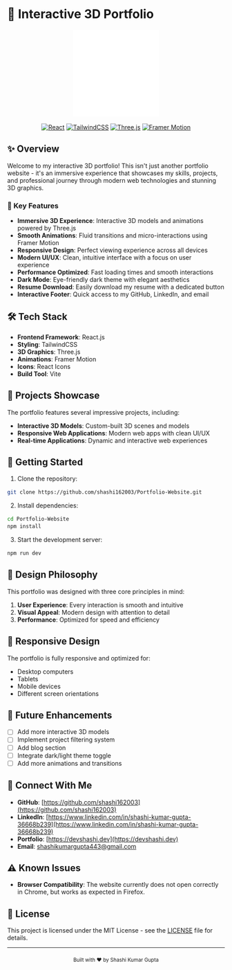 # 🚀 Interactive 3D Portfolio

<div align="center">
  <img src="public/logo.svg" alt="Portfolio Logo" width="200"/>
  
  [![React](https://img.shields.io/badge/React-20232A?style=for-the-badge&logo=react&logoColor=61DAFB)](https://reactjs.org/)
  [![TailwindCSS](https://img.shields.io/badge/Tailwind_CSS-38B2AC?style=for-the-badge&logo=tailwind-css&logoColor=white)](https://tailwindcss.com/)
  [![Three.js](https://img.shields.io/badge/Three.js-000000?style=for-the-badge&logo=three.js&logoColor=white)](https://threejs.org/)
  [![Framer Motion](https://img.shields.io/badge/Framer_Motion-000000?style=for-the-badge&logo=framer&logoColor=white)](https://www.framer.com/motion/)
</div>

## ✨ Overview

Welcome to my interactive 3D portfolio! This isn't just another portfolio website - it's an immersive experience that showcases my skills, projects, and professional journey through modern web technologies and stunning 3D graphics.

### 🌟 Key Features

- **Immersive 3D Experience**: Interactive 3D models and animations powered by Three.js
- **Smooth Animations**: Fluid transitions and micro-interactions using Framer Motion
- **Responsive Design**: Perfect viewing experience across all devices
- **Modern UI/UX**: Clean, intuitive interface with a focus on user experience
- **Performance Optimized**: Fast loading times and smooth interactions
- **Dark Mode**: Eye-friendly dark theme with elegant aesthetics
- **Resume Download**: Easily download my resume with a dedicated button
- **Interactive Footer**: Quick access to my GitHub, LinkedIn, and email

## 🛠️ Tech Stack

- **Frontend Framework**: React.js
- **Styling**: TailwindCSS
- **3D Graphics**: Three.js
- **Animations**: Framer Motion
- **Icons**: React Icons
- **Build Tool**: Vite

## 🎯 Projects Showcase

The portfolio features several impressive projects, including:

- **Interactive 3D Models**: Custom-built 3D scenes and models
- **Responsive Web Applications**: Modern web apps with clean UI/UX
- **Real-time Applications**: Dynamic and interactive web experiences

## 🚀 Getting Started

1. Clone the repository:
```bash
git clone https://github.com/shashi162003/Portfolio-Website.git
```

2. Install dependencies:
```bash
cd Portfolio-Website
npm install
```

3. Start the development server:
```bash
npm run dev
```


## 🎨 Design Philosophy

This portfolio was designed with three core principles in mind:

1. **User Experience**: Every interaction is smooth and intuitive
2. **Visual Appeal**: Modern design with attention to detail
3. **Performance**: Optimized for speed and efficiency

## 📱 Responsive Design

The portfolio is fully responsive and optimized for:
- Desktop computers
- Tablets
- Mobile devices
- Different screen orientations

## 🎯 Future Enhancements

- [ ] Add more interactive 3D models
- [ ] Implement project filtering system
- [ ] Add blog section
- [ ] Integrate dark/light theme toggle
- [ ] Add more animations and transitions

## 🤝 Connect With Me

- **GitHub**: [https://github.com/shashi162003](https://github.com/shashi162003)
- **LinkedIn**: [https://www.linkedin.com/in/shashi-kumar-gupta-36668b239](https://www.linkedin.com/in/shashi-kumar-gupta-36668b239)
- **Portfolio**: [https://devshashi.dev](https://devshashi.dev)
- **Email**: [shashikumargupta443@gmail.com](mailto:shashikumargupta443@gmail.com)

## ⚠️ Known Issues

- **Browser Compatibility**: The website currently does not open correctly in Chrome, but works as expected in Firefox.

## 📝 License

This project is licensed under the MIT License - see the [LICENSE](LICENSE) file for details.

---

<div align="center">
  <sub>Built with ❤️ by Shashi Kumar Gupta</sub>
</div>
